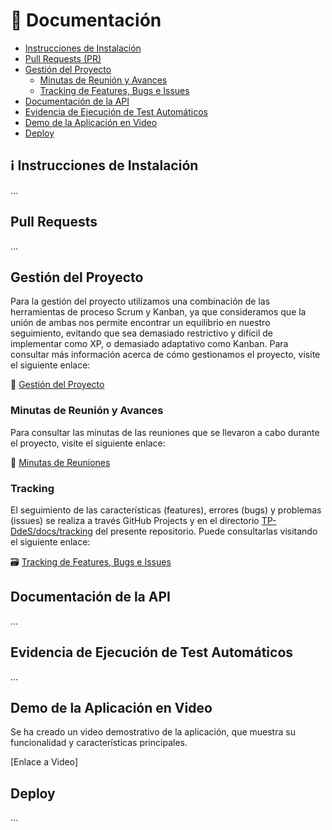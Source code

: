 # 📄 Documentación

- [Instrucciones de Instalación](#ℹ️-instrucciones-de-instalación)
- [Pull Requests (PR)](#pull-requests)
- [Gestión del Proyecto](#gestión-del-proyecto)
  - [Minutas de Reunión y Avances](#minutas-de-reunión-y-avances)
  - [Tracking de Features, Bugs e Issues](#tracking)
- [Documentación de la API](#documentación-de-la-api)
- [Evidencia de Ejecución de Test Automáticos](#evidencia-de-ejecución-de-test-automáticos)
- [Demo de la Aplicación en Video](#demo-de-la-aplicación-en-video)
- [Deploy](#deploy)

## ℹ️ Instrucciones de Instalación

...

## Pull Requests

...

## Gestión del Proyecto

Para la gestión del proyecto utilizamos una combinación de las herramientas de proceso Scrum y Kanban, ya que consideramos que la unión de ambas nos permite encontrar un equilibrio en nuestro seguimiento, evitando que sea demasiado restrictivo y difícil de implementar como XP, o demasiado adaptativo como Kanban. Para consultar más información acerca de cómo gestionamos el proyecto, visite el siguiente enlace:

💼 [Gestión del Proyecto](https://github.com/AlejoRetamal/TP-DdeS/blob/4e0e5dbad287789c5afaac4118fc844918a57445/docs/gesti%C3%B3n%20del%20proyecto/README.md)

### Minutas de Reunión y Avances

Para consultar las minutas de las reuniones que se llevaron a cabo durante el proyecto, visite el siguiente enlace:

📅 [Minutas de Reuniones](https://github.com/AlejoRetamal/TP-DdeS/blob/6520d6b3b233332027c051c9f431a5f5f8bfc2e1/docs/gesti%C3%B3n%20del%20proyecto/minutas/README.md)

### Tracking

El seguimiento de las características (features), errores (bugs) y problemas (issues) se realiza a través GitHub Projects y en el directorio [TP-DdeS/docs/tracking](https://github.com/AlejoRetamal/TP-DdeS/blob/6520d6b3b233332027c051c9f431a5f5f8bfc2e1/docs/gesti%C3%B3n%20del%20proyecto/tracking/README.md) del presente repositorio. Puede consultarlas visitando el siguiente enlace:

🗃️ [Tracking de Features, Bugs e Issues](https://github.com/AlejoRetamal/TP-DdeS/blob/6520d6b3b233332027c051c9f431a5f5f8bfc2e1/docs/gesti%C3%B3n%20del%20proyecto/tracking/README.md)

## Documentación de la API

...

## Evidencia de Ejecución de Test Automáticos

...

## Demo de la Aplicación en Video

Se ha creado un video demostrativo de la aplicación, que muestra su funcionalidad y características principales.

[Enlace a Video]

## Deploy

...
